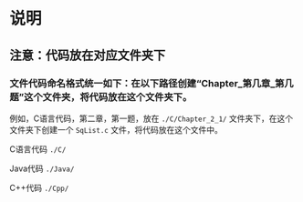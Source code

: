 # 说明

## 注意：代码放在对应文件夹下

### 文件代码命名格式统一如下：在以下路径创建“Chapter_第几章_第几题”这个文件夹，将代码放在这个文件夹下。

例如，C语言代码，第二章，第一题，放在 `./C/Chapter_2_1/` 文件夹下，在这个文件夹下创建一个 `SqList.c` 文件，将代码放在这个文件中。

C语言代码 `./C/`

Java代码 `./Java/`

C++代码 `./Cpp/`